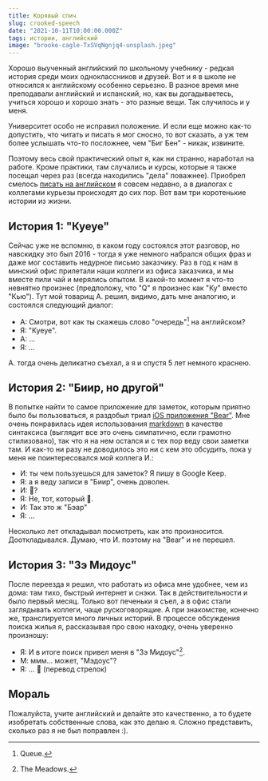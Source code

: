```yaml
---
title: Корявый спич
slug: crooked-speech
date: "2021-10-11T10:00:00.000Z"
tags: истории, английский
image: "brooke-cagle-TxSVqNgnjq4-unsplash.jpeg"
---
```


Хорошо выученный английский по школьному учебнику - редкая история среди моих одноклассников и друзей. Вот и я в школе не относился к английскому особенно серьезно. В разное время мне преподавали английский и испанский, но, как вы догадываетесь, учиться хорошо и хорошо знать - это разные вещи. Так случилось и у меня. 

Университет особо не исправил положение. И если еще можно как-то допустить, что читать и писать я мог сносно, то вот сказать, а уж тем более услышать что-то посложнее, чем "Биг Бен" - никак, извините.

Поэтому весь свой практический опыт я, как ни странно, наработал на работе. Кроме практики, там случались и курсы, которые я также посещал через раз (всегда находились "дела" поважнее). Приобрел смелось [писать на английском](https://belski.dev) я совсем недавно, а в диалогах с коллегами курьезы происходят до сих пор. Вот вам три коротенькие истории из жизни.

## История 1: "Куеуе"

Сейчас уже не вспомню, в каком году состоялся этот разговор, но навскидку это был 2016 - тогда я уже немного набрался общих фраз и даже мог составить недурное письмо заказчику. Раз в год к нам в минский офис прилетали наши коллеги из офиса заказчика, и мы вместе пили чай и мерялись опытом. В какой-то момент я что-то невнятно произнес (предположу, что "Q" я произнес как "Ку" вместо "Кью"). Тут мой товарищ А. решил, видимо, дать мне аналогию, и состоялся следующий диалог:

- A: Смотри, вот как ты скажешь слово "очередь"[^1] на английском?
- Я: "Куеуе".
- А: ...
- Я: ...

А. тогда очень деликатно съехал, а я и спустя 5 лет немного краснею.

## История 2: "Биир, но другой"

В попытке найти то самое приложение для заметок, которым приятно было бы пользоваться, я раздобыл триал [iOS приложения "Bear"](https://apps.apple.com/us/app/bear/id1016366447). Мне очень понравилась идея использования [markdown](https://guides.github.com/features/mastering-markdown) в качестве синтаксиса (выглядит все это очень симпатично, если грамотно стилизовано), так что я на нем остался и с тех пор веду свои заметки там. И как-то ни разу не доводилось это ни с кем это обсудить, пока у меня не поинтересовался мой коллега И.:

 - И: ты чем пользуешься для заметок? Я пишу в Google Keep.
 - Я: а я веду записи в "Биир", очень доволен.
 - И: 🍺?
 - Я: Не, тот, который 🐻.
 - И: Так это ж "Бэар"
 - Я: ...

 Несколько лет откладывал посмотреть, как это произносится. Дооткладывался. Думаю, что И. поэтому на "Bear" и не перешел.

## История 3: "Зэ Мидоус"

После переезда я решил, что работать из офиса мне удобнее, чем из дома: там тихо, быстрый интернет и снэки. Так в действительности и было первый месяц. Только вот печеньки я съел, а в офис стали заглядывать коллеги, чаще рускоговорящие. А при знакомстве, конечно же, транслируется много личных историй. В процессе обсуждения поиска жилья я, рассказывая про свою находку, очень уверенно произношу:

- Я: И в итоге поиск привел меня в "Зэ Мидоус"[^2].
- М: ммм... может, "Мэдоус"?
- Я: ... 🤦 (перевод стрелок)


## Мораль

Пожалуйста, учите английский и делайте это качественно, а то будете изобретать собственные слова, как это делаю я. Сложно представить, сколько раз я не был поправлен :).

[^1]: Queue.
[^2]: The Meadows.
